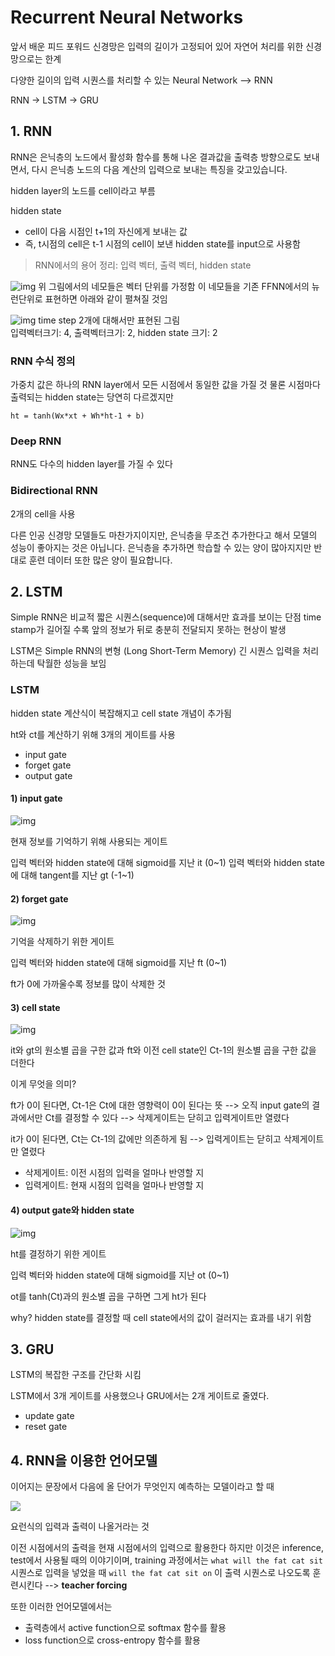 # Recurrent Neural Networks

앞서 배운 피드 포워드 신경망은 입력의 길이가 고정되어 있어 자연어 처리를 위한 신경망으로는 한계

다양한 길이의 입력 시퀀스를 처리할 수 있는 Neural Network --> RNN

RNN -> LSTM -> GRU

## 1. RNN

RNN은 은닉층의 노드에서 활성화 함수를 통해 나온 결과값을 출력층 방향으로도 보내면서, 다시 은닉층 노드의 다음 계산의 입력으로 보내는 특징을 갖고있습니다.

hidden layer의 노드를 cell이라고 부름

hidden state
- cell이 다음 시점인 t+1의 자신에게 보내는 값
- 즉, t시점의 cell은 t-1 시점의 cell이 보낸 hidden state를 input으로 사용함

> RNN에서의 용어 정리: 입력 벡터, 출력 벡터, hidden state  

![img](https://wikidocs.net/images/page/22886/rnn_image2_ver3.PNG)
위 그림에서의 네모들은 벡터 단위를 가정함
이 네모들을 기존 FFNN에서의 뉴런단위로 표현하면 아래와 같이 펼쳐질 것임

![img](https://wikidocs.net/images/page/22886/rnn_image2.5.PNG)
time step 2개에 대해서만 표현된 그림  
입력벡터크기: 4, 출력벡터크기: 2, hidden state 크기: 2

### RNN 수식 정의

가중치 값은 하나의 RNN layer에서 모든 시점에서 동일한 값을 가질 것
물론 시점마다 출력되는 hidden state는 당연히 다르겠지만

```
ht = tanh(Wx*xt + Wh*ht-1 + b)
```

### Deep RNN

RNN도 다수의 hidden layer를 가질 수 있다

### Bidirectional RNN

2개의 cell을 사용

다른 인공 신경망 모델들도 마찬가지이지만, 은닉층을 무조건 추가한다고 해서 모델의 성능이 좋아지는 것은 아닙니다. 은닉층을 추가하면 학습할 수 있는 양이 많아지지만 반대로 훈련 데이터 또한 많은 양이 필요합니다.

## 2. LSTM

Simple RNN은 비교적 짧은 시퀀스(sequence)에 대해서만 효과를 보이는 단점
time stamp가 길어질 수록 앞의 정보가 뒤로 충분히 전달되지 못하는 현상이 발생

LSTM은 Simple RNN의 변형 (Long Short-Term Memory)
긴 시퀀스 입력을 처리하는데 탁월한 성능을 보임

### LSTM

hidden state 계산식이 복잡해지고 cell state 개념이 추가됨

ht와 ct를 계산하기 위해 3개의 게이트를 사용
- input gate
- forget gate
- output gate

#### 1) input gate

![img](https://wikidocs.net/images/page/22888/inputgate.PNG)

현재 정보를 기억하기 위해 사용되는 게이트

입력 벡터와 hidden state에 대해 sigmoid를 지난 it (0~1)
입력 벡터와 hidden state에 대해 tangent를 지난 gt (-1~1)

#### 2) forget gate

![img](https://wikidocs.net/images/page/22888/forgetgate.PNG)

기억을 삭제하기 위한 게이트

입력 벡터와 hidden state에 대해 sigmoid를 지난 ft (0~1)

ft가 0에 가까울수록 정보를 많이 삭제한 것

#### 3) cell state

![img](https://wikidocs.net/images/page/22888/cellstate2.PNG)

it와 gt의 원소별 곱을 구한 값과
ft와 이전 cell state인 Ct-1의 원소별 곱을 구한 값을 더한다

이게 무엇을 의미?

ft가 0이 된다면, Ct-1은 Ct에 대한 영향력이 0이 된다는 뜻
--> 오직 input gate의 결과에서만 Ct를 결정할 수 있다
--> 삭제게이트는 닫히고 입력게이트만 열렸다

it가 0이 된다면, Ct는 Ct-1의 값에만 의존하게 됨
--> 입력게이트는 닫히고 삭제게이트만 열렸다

- 삭제게이트: 이전 시점의 입력을 얼마나 반영할 지
- 입력게이트: 현재 시점의 입력을 얼마나 반영할 지

#### 4) output gate와 hidden state

![img](https://wikidocs.net/images/page/22888/outputgateandhiddenstate.PNG)

ht를 결정하기 위한 게이트

입력 벡터와 hidden state에 대해 sigmoid를 지난 ot (0~1)

ot를 tanh(Ct)과의 원소별 곱을 구하면 그게 ht가 된다

why? hidden state를 결정할 때 cell state에서의 값이 걸러지는 효과를 내기 위함

## 3. GRU

LSTM의 복잡한 구조를 간단화 시킴

LSTM에서 3개 게이트를 사용했으나 GRU에서는 2개 게이트로 줄였다.
- update gate
- reset gate

## 4. RNN을 이용한 언어모델

이어지는 문장에서 다음에 올 단어가 무엇인지 예측하는 모델이라고 할 때

![](https://wikidocs.net/images/page/46496/rnnlm1_final_final.PNG)

요런식의 입력과 출력이 나올거라는 것  

이전 시점에서의 출력을 현재 시점에서의 입력으로 활용한다
하지만 이것은 inference, test에서 사용될 때의 이야기이며,
training 과정에서는 `what will the fat cat sit` 시퀀스로 입력을 넣었을 때 `will the fat cat sit on` 이 출력 시퀀스로 나오도록 훈련시킨다
--> **teacher forcing**

또한 이러한 언어모델에서는
- 출력층에서 active function으로 softmax 함수를 활용
- loss function으로 cross-entropy 함수를 활용
